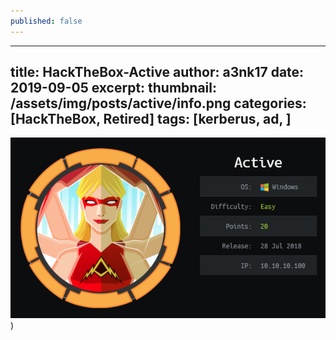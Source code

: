 ```yaml
---
published: false
---
```


---
title: HackTheBox-Active
author: a3nk17
date: 2019-09-05 
excerpt: 
thumbnail: /assets/img/posts/active/info.png
categories: [HackTheBox, Retired]
tags: [kerberus, ad, ]
---

![info](/assets/img/posts/active/info.png))